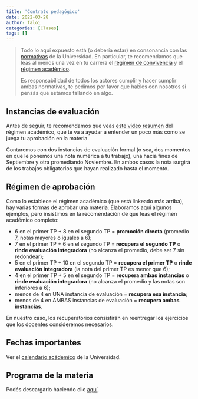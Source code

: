 ```yaml
---
title: 'Contrato pedagógico'
date: 2022-03-28
author: faloi
categories: [Clases]
tags: []
---
```


> Todo lo aquí expuesto está (o debería estar) en consonancia con las [normativas](http://www.unahur.edu.ar/es/normativas) de la Universidad. En particular, te recomendamos que leas al menos una vez en tu carrera el [régimen de convivencia](http://www.unahur.edu.ar/sites/default/files/contenidos/pdf/normativa/RCS%20Nro.%20093%2012-12-2018%20R%C3%A9gimen%20de%20Convivencia.pdf) y el [régimen académico](http://www.unahur.edu.ar/sites/default/files/contenidos/pdf/normativa/RCS%20Nro.%20092%2012-12-2018%20Mod.%20R%C3%A9gimen%20Acad%C3%A9mico.pdf).
>
> Es responsabilidad de todos los actores cumplir y hacer cumplir ambas normativas, te pedimos por favor que hables con nosotros si pensás que estamos fallando en algo.

## Instancias de evaluación

Antes de seguir, te recomendamos que veas [este video resumen](https://www.youtube.com/watch?v=RYOGQ3d0Oqg) del régimen académico, que te va a ayudar a entender un poco más cómo se juega tu aprobación en la materia.

Contaremos con dos instancias de evaluación formal (o sea, dos momentos en que le ponemos una nota numérica a tu trabajo), una hacia fines de Septiembre y otra promediando Noviembre. En ambos casos la nota surgirá de los trabajos obligatorios que hayan realizado hasta el momento.

## Régimen de aprobación

Como lo establece el régimen académico (que está linkeado más arriba), hay varias formas de aprobar una materia. Elaboramos aquí algunos ejemplos, pero insistimos en la recomendación de que leas el régimen académico completo:

* 6 en el primer TP + 8 en el segundo TP = **promoción directa** (promedio 7, notas mayores o iguales a 6);
* 7 en el primer TP + 6 en el segundo TP = **recupera el segundo TP** o **rinde evaluación integradora** (no alcanza el promedio, debe ser 7 sin redondear);
* 5 en el primer TP + 10 en el segundo TP = **recupera el primer TP** o **rinde evaluación integradora** (la nota del primer TP es menor que 6);
* 4 en el primer TP + 5 en el segundo TP = **recupera ambas instancias** o **rinde evaluación integradora** (no alcanza el promedio y las notas son inferiores a 6);
* menos de 4 en UNA instancia de evaluación = **recupera esa instancia**;
* menos de 4 en AMBAS instancias de evaluación = **recupera ambas instancias**.

En nuestro caso, los recuperatorios consistirán en reentregar los ejercicios que los docentes consideremos necesarios.

## Fechas importantes

Ver el [calendario acádemico](http://www.unahur.edu.ar/es/calendario-academico) de la Universidad.

## Programa de la materia

Podés descargarlo haciendo clic [aquí](/assets/pdf/programa-obj2.pdf).
